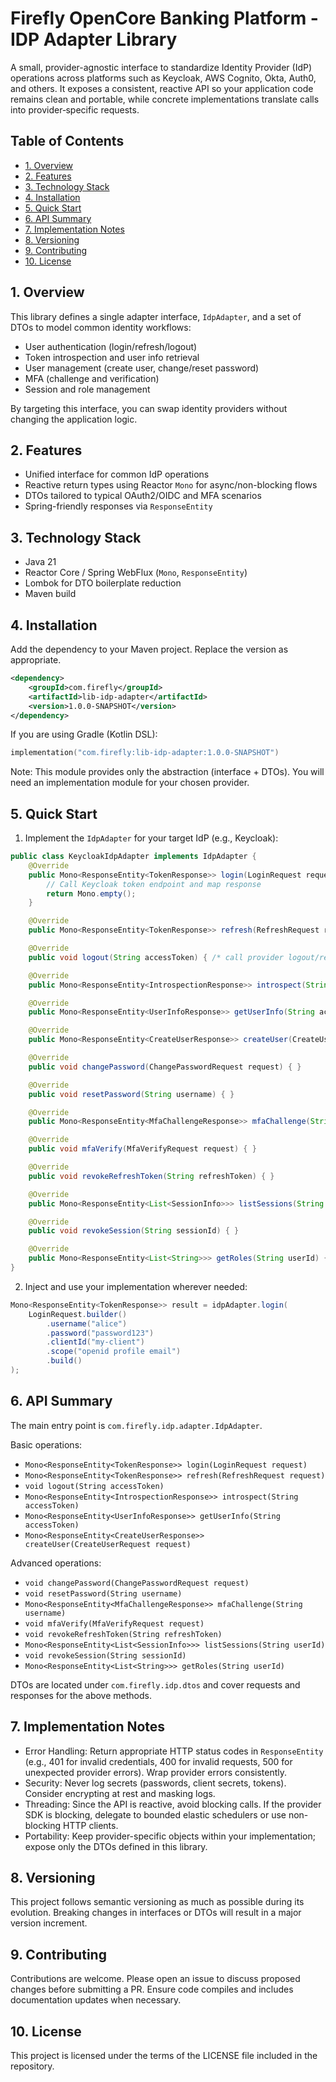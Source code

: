 # Firefly OpenCore Banking Platform - IDP Adapter Library

A small, provider-agnostic interface to standardize Identity Provider (IdP) operations across platforms such as Keycloak, AWS Cognito, Okta, Auth0, and others. It exposes a consistent, reactive API so your application code remains clean and portable, while concrete implementations translate calls into provider‑specific requests.

## Table of Contents
- [1. Overview](#1-overview)
- [2. Features](#2-features)
- [3. Technology Stack](#3-technology-stack)
- [4. Installation](#4-installation)
- [5. Quick Start](#5-quick-start)
- [6. API Summary](#6-api-summary)
- [7. Implementation Notes](#7-implementation-notes)
- [8. Versioning](#8-versioning)
- [9. Contributing](#9-contributing)
- [10. License](#10-license)

## 1. Overview
This library defines a single adapter interface, `IdpAdapter`, and a set of DTOs to model common identity workflows:
- User authentication (login/refresh/logout)
- Token introspection and user info retrieval
- User management (create user, change/reset password)
- MFA (challenge and verification)
- Session and role management

By targeting this interface, you can swap identity providers without changing the application logic.

## 2. Features
- Unified interface for common IdP operations
- Reactive return types using Reactor `Mono` for async/non-blocking flows
- DTOs tailored to typical OAuth2/OIDC and MFA scenarios
- Spring-friendly responses via `ResponseEntity`

## 3. Technology Stack
- Java 21
- Reactor Core / Spring WebFlux (`Mono`, `ResponseEntity`)
- Lombok for DTO boilerplate reduction
- Maven build

## 4. Installation
Add the dependency to your Maven project. Replace the version as appropriate.

```xml
<dependency>
    <groupId>com.firefly</groupId>
    <artifactId>lib-idp-adapter</artifactId>
    <version>1.0.0-SNAPSHOT</version>
</dependency>
```

If you are using Gradle (Kotlin DSL):
```kotlin
implementation("com.firefly:lib-idp-adapter:1.0.0-SNAPSHOT")
```

Note: This module provides only the abstraction (interface + DTOs). You will need an implementation module for your chosen provider.

## 5. Quick Start
1) Implement the `IdpAdapter` for your target IdP (e.g., Keycloak):

```java
public class KeycloakIdpAdapter implements IdpAdapter {
    @Override
    public Mono<ResponseEntity<TokenResponse>> login(LoginRequest request) {
        // Call Keycloak token endpoint and map response
        return Mono.empty();
    }

    @Override
    public Mono<ResponseEntity<TokenResponse>> refresh(RefreshRequest request) { return Mono.empty(); }

    @Override
    public void logout(String accessToken) { /* call provider logout/revoke */ }

    @Override
    public Mono<ResponseEntity<IntrospectionResponse>> introspect(String accessToken) { return Mono.empty(); }

    @Override
    public Mono<ResponseEntity<UserInfoResponse>> getUserInfo(String accessToken) { return Mono.empty(); }

    @Override
    public Mono<ResponseEntity<CreateUserResponse>> createUser(CreateUserRequest request) { return Mono.empty(); }

    @Override
    public void changePassword(ChangePasswordRequest request) { }

    @Override
    public void resetPassword(String username) { }

    @Override
    public Mono<ResponseEntity<MfaChallengeResponse>> mfaChallenge(String username) { return Mono.empty(); }

    @Override
    public void mfaVerify(MfaVerifyRequest request) { }

    @Override
    public void revokeRefreshToken(String refreshToken) { }

    @Override
    public Mono<ResponseEntity<List<SessionInfo>>> listSessions(String userId) { return Mono.empty(); }

    @Override
    public void revokeSession(String sessionId) { }

    @Override
    public Mono<ResponseEntity<List<String>>> getRoles(String userId) { return Mono.empty(); }
}
```

2) Inject and use your implementation wherever needed:
```java
Mono<ResponseEntity<TokenResponse>> result = idpAdapter.login(
    LoginRequest.builder()
        .username("alice")
        .password("password123")
        .clientId("my-client")
        .scope("openid profile email")
        .build()
);
```

## 6. API Summary
The main entry point is `com.firefly.idp.adapter.IdpAdapter`.

Basic operations:
- `Mono<ResponseEntity<TokenResponse>> login(LoginRequest request)`
- `Mono<ResponseEntity<TokenResponse>> refresh(RefreshRequest request)`
- `void logout(String accessToken)`
- `Mono<ResponseEntity<IntrospectionResponse>> introspect(String accessToken)`
- `Mono<ResponseEntity<UserInfoResponse>> getUserInfo(String accessToken)`
- `Mono<ResponseEntity<CreateUserResponse>> createUser(CreateUserRequest request)`

Advanced operations:
- `void changePassword(ChangePasswordRequest request)`
- `void resetPassword(String username)`
- `Mono<ResponseEntity<MfaChallengeResponse>> mfaChallenge(String username)`
- `void mfaVerify(MfaVerifyRequest request)`
- `void revokeRefreshToken(String refreshToken)`
- `Mono<ResponseEntity<List<SessionInfo>>> listSessions(String userId)`
- `void revokeSession(String sessionId)`
- `Mono<ResponseEntity<List<String>>> getRoles(String userId)`

DTOs are located under `com.firefly.idp.dtos` and cover requests and responses for the above methods.

## 7. Implementation Notes
- Error Handling: Return appropriate HTTP status codes in `ResponseEntity` (e.g., 401 for invalid credentials, 400 for invalid requests, 500 for unexpected provider errors). Wrap provider errors consistently.
- Security: Never log secrets (passwords, client secrets, tokens). Consider encrypting at rest and masking logs.
- Threading: Since the API is reactive, avoid blocking calls. If the provider SDK is blocking, delegate to bounded elastic schedulers or use non-blocking HTTP clients.
- Portability: Keep provider-specific objects within your implementation; expose only the DTOs defined in this library.

## 8. Versioning
This project follows semantic versioning as much as possible during its evolution. Breaking changes in interfaces or DTOs will result in a major version increment.

## 9. Contributing
Contributions are welcome. Please open an issue to discuss proposed changes before submitting a PR. Ensure code compiles and includes documentation updates when necessary.

## 10. License
This project is licensed under the terms of the LICENSE file included in the repository.
